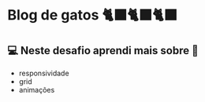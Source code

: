 # Blog de gatos 🐈‍⬛🐈‍⬛🐈‍⬛

## 💻  Neste desafio aprendi mais sobre 👀
- responsividade
- grid
- animações 
 
